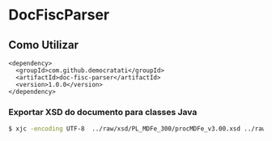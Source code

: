 # DocFiscParser

## Como Utilizar

```
<dependency>
  <groupId>com.github.democratati</groupId>
  <artifactId>doc-fisc-parser</artifactId>
  <version>1.0.0</version>
</dependency>
```


### Exportar XSD do documento para classes Java

```sh
$ xjc -encoding UTF-8  ../raw/xsd/PL_MDFe_300/procMDFe_v3.00.xsd ../raw/xsd/PL_MDFe_300/mdfeTiposBasico_v3.00.xsd ../raw/x sd/PL_MDFe_300/consReciMDFeTiposBasico_v3.00.xsd -d src -p com.github.wagnerfonseca.docfiscparser.model.mdfe
```
